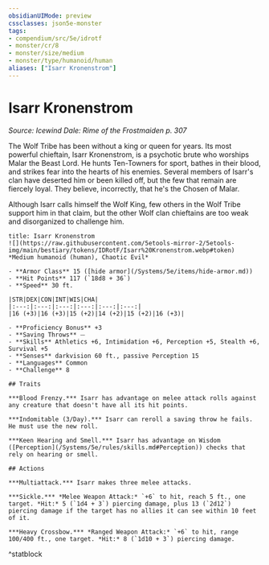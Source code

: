 ```yaml
---
obsidianUIMode: preview
cssclasses: json5e-monster
tags:
- compendium/src/5e/idrotf
- monster/cr/8
- monster/size/medium
- monster/type/humanoid/human
aliases: ["Isarr Kronenstrom"]
---
```

# Isarr Kronenstrom
*Source: Icewind Dale: Rime of the Frostmaiden p. 307*  

The Wolf Tribe has been without a king or queen for years. Its most powerful chieftain, Isarr Kronenstrom, is a psychotic brute who worships Malar the Beast Lord. He hunts Ten-Towners for sport, bathes in their blood, and strikes fear into the hearts of his enemies. Several members of Isarr's clan have deserted him or been killed off, but the few that remain are fiercely loyal. They believe, incorrectly, that he's the Chosen of Malar.

Although Isarr calls himself the Wolf King, few others in the Wolf Tribe support him in that claim, but the other Wolf clan chieftains are too weak and disorganized to challenge him.

```ad-statblock
title: Isarr Kronenstrom
![](https://raw.githubusercontent.com/5etools-mirror-2/5etools-img/main/bestiary/tokens/IDRotF/Isarr%20Kronenstrom.webp#token)
*Medium humanoid (human), Chaotic Evil*

- **Armor Class** 15 ([hide armor](/Systems/5e/items/hide-armor.md))
- **Hit Points** 117 (`18d8 + 36`)
- **Speed** 30 ft.

|STR|DEX|CON|INT|WIS|CHA|
|:---:|:---:|:---:|:---:|:---:|:---:|
|16 (+3)|16 (+3)|15 (+2)|14 (+2)|15 (+2)|16 (+3)|

- **Proficiency Bonus** +3
- **Saving Throws** ⏤
- **Skills** Athletics +6, Intimidation +6, Perception +5, Stealth +6, Survival +5
- **Senses** darkvision 60 ft., passive Perception 15
- **Languages** Common
- **Challenge** 8

## Traits

***Blood Frenzy.*** Isarr has advantage on melee attack rolls against any creature that doesn't have all its hit points.

***Indomitable (3/Day).*** Isarr can reroll a saving throw he fails. He must use the new roll.

***Keen Hearing and Smell.*** Isarr has advantage on Wisdom ([Perception](/Systems/5e/rules/skills.md#Perception)) checks that rely on hearing or smell.

## Actions

***Multiattack.*** Isarr makes three melee attacks.

***Sickle.*** *Melee Weapon Attack:* `+6` to hit, reach 5 ft., one target. *Hit:* 5 (`1d4 + 3`) piercing damage, plus 13 (`2d12`) piercing damage if the target has no allies it can see within 10 feet of it.

***Heavy Crossbow.*** *Ranged Weapon Attack:* `+6` to hit, range 100/400 ft., one target. *Hit:* 8 (`1d10 + 3`) piercing damage.
```
^statblock
